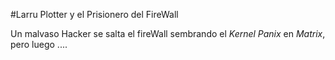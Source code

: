 #Larru Plotter y el Prisionero del FireWall

Un malvaso Hacker se salta el fireWall sembrando el *Kernel Panix* en *Matrix*, pero luego ....
